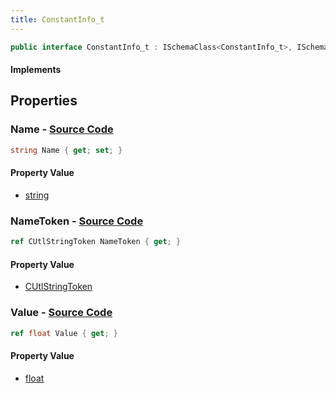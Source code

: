 ```yaml
---
title: ConstantInfo_t
---
```


```csharp
public interface ConstantInfo_t : ISchemaClass<ConstantInfo_t>, ISchemaField, ISchemaClass, INativeHandle
```

#### Implements

## Properties

### **Name** - [Source Code](https://github.com/swiftly-solution/swiftlys2/blob/main/managed/src/SwiftlyS2.Generated/Schemas/Interfaces/ConstantInfo_t.cs#L16)

```csharp
string Name { get; set; }
```

#### Property Value

- [string](https://learn.microsoft.com/dotnet/api/system.string)

### **NameToken** - [Source Code](https://github.com/swiftly-solution/swiftlys2/blob/main/managed/src/SwiftlyS2.Generated/Schemas/Interfaces/ConstantInfo_t.cs#L18)

```csharp
ref CUtlStringToken NameToken { get; }
```

#### Property Value

- [CUtlStringToken](/docs/api/shared/natives/cutlstringtoken)

### **Value** - [Source Code](https://github.com/swiftly-solution/swiftlys2/blob/main/managed/src/SwiftlyS2.Generated/Schemas/Interfaces/ConstantInfo_t.cs#L20)

```csharp
ref float Value { get; }
```

#### Property Value

- [float](https://learn.microsoft.com/dotnet/api/system.single)

